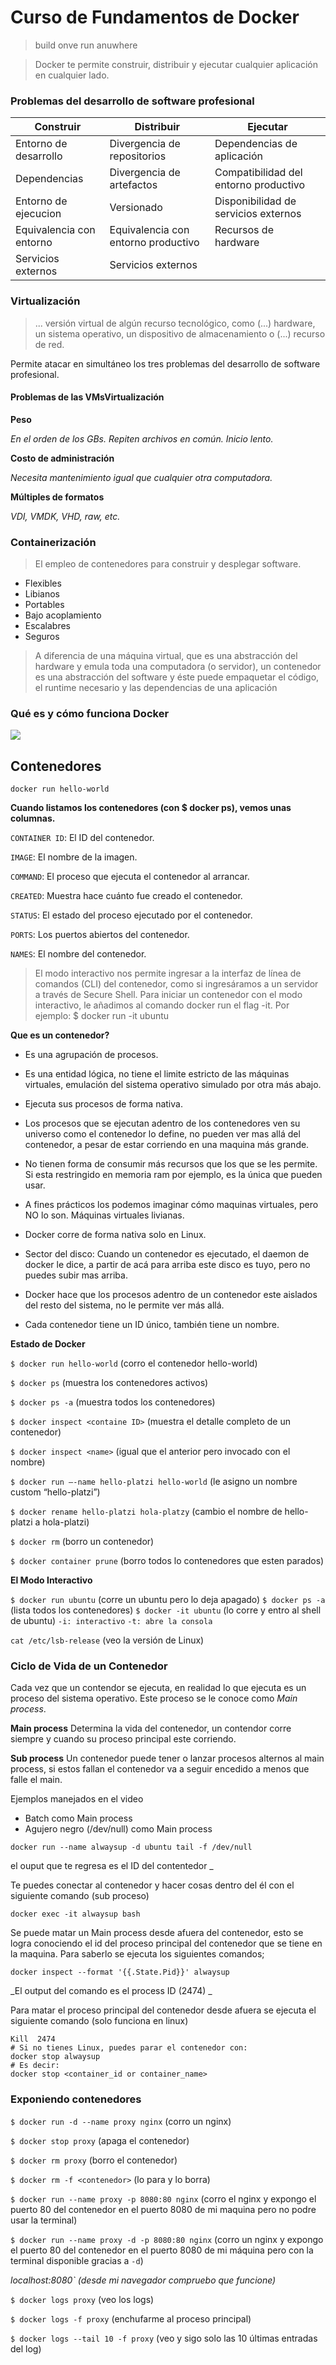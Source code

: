 # Curso de Fundamentos de Docker 

> build onve run anuwhere

> Docker te permite construir,
distribuir y ejecutar cualquier
aplicación en cualquier lado.

### Problemas del desarrollo de software profesional

|Construir|Distribuir|Ejecutar|
|--|--|--|
|Entorno de desarrollo|Divergencia de repositorios|Dependencias de aplicación
|Dependencias|Divergencia de artefactos|Compatibilidad del entorno productivo
|Entorno de ejecucion|Versionado|Disponibilidad de servicios externos
|Equivalencia con entorno |Equivalencia con entorno productivo|Recursos de hardware
|Servicios externos|Servicios externos

### Virtualización

> ... versión virtual de algún recurso
tecnológico, como (...) hardware,
un sistema operativo, un
dispositivo de almacenamiento o
(...) recurso de red.

Permite atacar en simultáneo
los tres problemas del
desarrollo de software
profesional.

#### Problemas de las VMsVirtualización

**Peso**

_En el orden de los GBs. Repiten archivos en común.
Inicio lento._

**Costo de administración**

_Necesita mantenimiento igual que cualquier otra
computadora._

**Múltiples de formatos**

_VDI, VMDK, VHD, raw, etc._

### Containerización 

> El empleo de contenedores para
construir y desplegar software. 

- Flexibles
- Libianos
- Portables
- Bajo acoplamiento
- Escalabres
- Seguros 

> A diferencia de una máquina virtual, que es una abstracción del hardware y emula toda una computadora (o servidor), un contenedor es una abstracción del software y éste puede empaquetar el código, el runtime necesario y las dependencias de una aplicación


### Qué es y cómo funciona Docker

<img src="doc/img/arquitectura.png">

## Contenedores

```shell
docker run hello-world
```

**Cuando listamos los contenedores (con $ docker ps), vemos unas columnas.**

`CONTAINER ID`: El ID del contenedor.

`IMAGE`: El nombre de la imagen.

`COMMAND`: El proceso que ejecuta el contenedor al arrancar.

`CREATED`: Muestra hace cuánto fue creado el contenedor.

`STATUS`: El estado del proceso ejecutado por el contenedor.

`PORTS`: Los puertos abiertos del contenedor.

`NAMES`: El nombre del contenedor.

> El modo interactivo nos permite ingresar a la interfaz de línea de comandos (CLI) del contenedor, como si ingresáramos a un servidor a través de Secure Shell. Para iniciar un contenedor con el modo interactivo, le añadimos al comando docker run el flag -it. Por ejemplo: $ docker run -it ubuntu

**Que es un contenedor?**

- Es una agrupación de procesos.

- Es una entidad lógica, no tiene el limite estricto de las máquinas virtuales, emulación del sistema operativo simulado por otra más abajo.

- Ejecuta sus procesos de forma nativa.

- Los procesos que se ejecutan adentro de los contenedores ven su universo como el contenedor lo define, no pueden ver mas allá del contenedor, a pesar de estar corriendo en una maquina más grande.

- No tienen forma de consumir más recursos que los que se les permite. Si esta restringido en memoria ram por ejemplo, es la única que pueden usar.

- A fines prácticos los podemos imaginar cómo maquinas virtuales, pero NO lo son. Máquinas virtuales livianas.

- Docker corre de forma nativa solo en Linux.

- Sector del disco: Cuando un contenedor es ejecutado, el daemon de docker le dice, a partir de acá para arriba este disco es tuyo, pero no puedes subir mas arriba.

- Docker hace que los procesos adentro de un contenedor este aislados del resto del sistema, no le permite ver más allá.

- Cada contenedor tiene un ID único, también tiene un nombre.

**Estado de Docker**

`$ docker run hello-world` (corro el contenedor hello-world)

`$ docker ps` (muestra los contenedores activos)

`$ docker ps -a` (muestra todos los contenedores)

`$ docker inspect <containe ID>` (muestra el detalle completo de un contenedor)

`$ docker inspect <name>` (igual que el anterior pero invocado con el nombre)

`$ docker run –-name hello-platzi hello-world` (le asigno un nombre custom “hello-platzi”)

`$ docker rename hello-platzi hola-platzy` (cambio el nombre de hello-platzi a hola-platzi)

`$ docker rm` <ID o nombre> (borro un contenedor)

`$ docker container prune` (borro todos lo contenedores que esten parados)

**El Modo Interactivo**

`$ docker run ubuntu` (corre un ubuntu pero lo deja apagado)
`$ docker ps -a` (lista todos los contenedores)
`$ docker -it ubuntu` (lo corre y entro al shell de ubuntu)
`-i: interactivo`
`-t: abre la consola`

`cat /etc/lsb-release` (veo la versión de Linux)

### Ciclo de Vida de un Contenedor

Cada vez que un contendor se ejecuta, en realidad lo que ejecuta es un proceso del sistema operativo. Este proceso se le conoce como _Main process_.

**Main process**
Determina la vida del contenedor, un contendor corre siempre y cuando su proceso principal este corriendo.

**Sub process**
Un contenedor puede tener o lanzar procesos alternos al main process, si estos fallan el contenedor va a seguir encedido a menos que falle el main.

Ejemplos manejados en el video

- Batch como Main process
- Agujero negro (/dev/null) como Main process

```shell
docker run --name alwaysup -d ubuntu tail -f /dev/null 
```

el ouput que te regresa es el ID del contentedor _

Te puedes conectar al contenedor y hacer cosas dentro del él con el siguiente comando (sub proceso)

```shell
docker exec -it alwaysup bash
```

Se puede matar un Main process desde afuera del contenedor, esto se logra conociendo el id del proceso principal del contenedor que se tiene en la maquina. Para saberlo se ejecuta los siguientes comandos;

```shell
docker inspect --format '{{.State.Pid}}' alwaysup
```

_El output del comando es el process ID (2474) _

Para matar el proceso principal del contenedor desde afuera se ejecuta el siguiente comando (solo funciona en linux)

```shell
Kill  2474
# Si no tienes Linux, puedes parar el contenedor con: 
docker stop alwaysup
# Es decir:
docker stop <container_id or container_name>
```

### Exponiendo contenedores 

`$ docker run -d --name proxy nginx` (corro un nginx)

`$ docker stop proxy` (apaga el contenedor)

`$ docker rm proxy` (borro el contenedor)

`$ docker rm -f <contenedor>` (lo para y lo borra)

`$ docker run --name proxy -p 8080:80 nginx` (corro el nginx y expongo el puerto 80 del contenedor en el puerto 8080 de mi maquina pero no podre usar la terminal)

`$ docker run --name proxy -d -p 8080:80 nginx` (corro un nginx y expongo el puerto 80 del contenedor en el puerto 8080 de mi máquina pero con la terminal disponible gracias a `-d`)

_localhost:8080` (desde mi navegador compruebo que funcione)_

`$ docker logs proxy` (veo los logs)

`$ docker logs -f proxy` (enchufarme al proceso principal)

`$ docker logs --tail 10 -f proxy` (veo y sigo solo las 10 últimas entradas del log)
